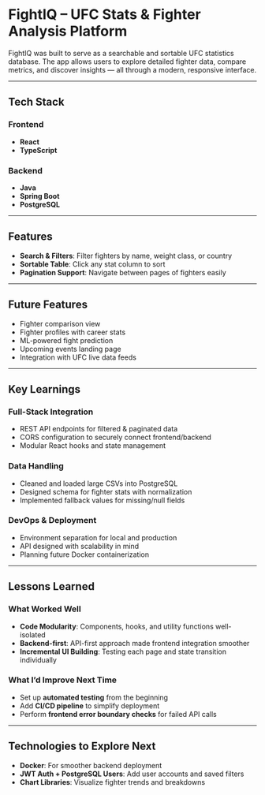 # FightIQ – UFC Stats & Fighter Analysis Platform

FightIQ was built to serve as a searchable and sortable UFC statistics database. The app allows users to explore detailed fighter data, compare metrics, and discover insights — all through a modern, responsive interface.

---

## Tech Stack

### Frontend
- **React**
- **TypeScript**


### Backend
- **Java**
- **Spring Boot**
- **PostgreSQL**

---

## Features

- **Search & Filters**: Filter fighters by name, weight class, or country
- **Sortable Table**: Click any stat column to sort
- **Pagination Support**: Navigate between pages of fighters easily

---

## Future Features

- Fighter comparison view  
- Fighter profiles with career stats  
- ML-powered fight prediction
- Upcoming events landing page  
- Integration with UFC live data feeds

---

## Key Learnings

### Full-Stack Integration
- REST API endpoints for filtered & paginated data
- CORS configuration to securely connect frontend/backend
- Modular React hooks and state management

### Data Handling
- Cleaned and loaded large CSVs into PostgreSQL
- Designed schema for fighter stats with normalization
- Implemented fallback values for missing/null fields

### DevOps & Deployment
- Environment separation for local and production
- API designed with scalability in mind
- Planning future Docker containerization

---

## Lessons Learned

### What Worked Well
- **Code Modularity**: Components, hooks, and utility functions well-isolated  
- **Backend-first**: API-first approach made frontend integration smoother  
- **Incremental UI Building**: Testing each page and state transition individually

### What I’d Improve Next Time
- Set up **automated testing** from the beginning  
- Add **CI/CD pipeline** to simplify deployment  
- Perform **frontend error boundary checks** for failed API calls

---


## Technologies to Explore Next

- **Docker**: For smoother backend deployment
- **JWT Auth + PostgreSQL Users**: Add user accounts and saved filters
- **Chart Libraries**: Visualize fighter trends and breakdowns
